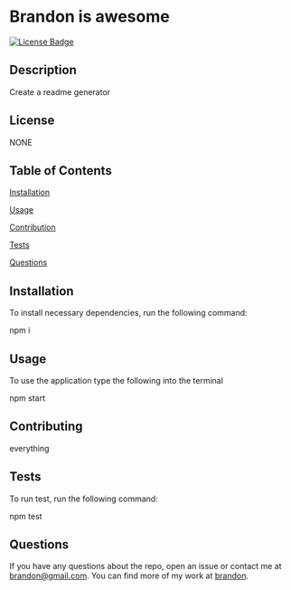 
  # Brandon is awesome
   [![License Badge](https://img.shields.io/badge/License-NONE-blue)](LICENSE)

  ## Description
  
  Create a readme generator

  ## License
  
  NONE
  
  ## Table of Contents

  [Installation](#installation)

  [Usage](#usage)

  [Contribution](#contribution)

  [Tests](#tests)

  [Questions](#questions)

  ## Installation

  To install necessary dependencies, run the following command:
  
  npm i
  
  ## Usage

  To use the application type the following into the terminal
  
  npm start

  ## Contributing
  
  everything
  
  ## Tests
  
  To run test, run the following command:
  
  npm test
  
  ## Questions
  
  If you have any questions about the repo, open an issue or contact me at brandon@gmail.com. You can find more of my work at [brandon](https//github.com/brandon/).
    